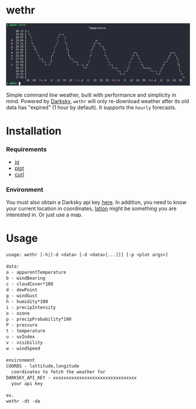 # wethr

![wethr](screenshot.png)

Simple command line weather, built with performance and simplicity in mind.
Powered by [Darksky](https://darksky.net/dev), `wethr` will only re-download
weather after its old data has "expired" (1 hour by default).  It supports the
`hourly` forecasts.

# Installation

### Requirements

- [jq](https://github.com/stedolan/jq)
- [plot](https://github.com/annacrombie/plot)
- [curl](https://curl.haxx.se/)

### Environment

You must also obtain a Darksky api key [here](https://darksky.net/dev/register).
In addition, you need to know your current location in coordinates,
[latlon](https://github.com/annacrombie/latlon) might be something you are
interested in.  Or just use a map.

# Usage

```
usage: wethr [-h|[-d <data> [-d <data>[...]]] [-p <plot args>]

data:
a - apparentTemperature
b - windBearing
c - cloudCover*100
d - dewPoint
g - windGust
h - humidity*100
i - precipIntensity
o - ozone
p - precipProbability*100
P - pressure
t - temperature
u - uvIndex
v - visibility
w - windSpeed

environment
COORDS - lattitude,longitude
  coordinates to fetch the weather for
DARKSKY_API_KEY - xxxxxxxxxxxxxxxxxxxxxxxxxxxxxxxx
  your api key

ex.
wethr -dt -da
```
